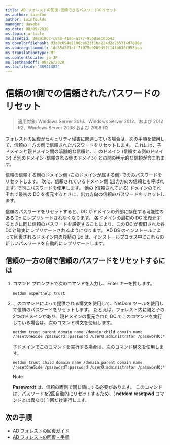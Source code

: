 ```yaml
---
title: AD フォレストの回復-信頼できるパスワードのリセット
ms.author: iainfou
author: iainfoulds
manager: daveba
ms.date: 08/09/2018
ms.topic: article
ms.assetid: 398918dc-c8ab-41a6-a377-95681ec0b543
ms.openlocfilehash: d3a0c694e2108ca623f1ba224d2a265314d7800e
ms.sourcegitcommit: 1dc35d221eff7f079d9209d92f14fb630f955bca
ms.translationtype: MT
ms.contentlocale: ja-JP
ms.lasthandoff: 08/26/2020
ms.locfileid: "88941482"
---
```

# <a name="resetting-a-trust-password-on-one-side-of-the-trust"></a>信頼の1側での信頼されたパスワードのリセット

>適用対象: Windows Server 2016、Windows Server 2012、および 2012 R2、Windows Server 2008 および 2008 R2

 フォレストの回復がセキュリティ侵害に関連している場合は、次の手順を使用して、信頼の一方の側で信頼されたパスワードをリセットします。 これには、子ドメインと親ドメイン間の暗黙的な信頼と、このドメイン (信頼する側のドメイン) と別のドメイン (信頼される側のドメイン) との間の明示的な信頼が含まれます。

 信頼の信頼する側のドメイン側 (このドメインが属する側) でのみパスワードをリセットします。 次に、信頼されているドメイン側 (出力方向の信頼とも呼ばれます) で同じパスワードを使用します。 他の (信頼されている) ドメインのそれぞれで最初の DC を復元するときに、出力方向の信頼のパスワードをリセットします。

 信頼のパスワードをリセットすると、DC がドメインの外部に存在する可能性のある Dc にレプリケートされなくなります。 各ドメインの最初の DC を復元するときに同じ信頼のパスワードを設定することにより、この DC が復旧された各 Dc と確実にレプリケートされるようになります。 AD DS のインストールによって回復されるドメイン内の後続の Dc は、インストールプロセス中にこれらの新しいパスワードを自動的にレプリケートします。

## <a name="to-reset-a-trust-password-on-one-side-of-the-trust"></a>信頼の一方の側で信頼のパスワードをリセットするには

1. コマンド プロンプトで次のコマンドを入力し、Enter キーを押します。

   ```
   netdom experthelp trust
   ```

2. このコマンドによって提供される構文を使用して、NetDom ツールを使用して信頼のパスワードをリセットします。
   たとえば、フォレスト内に親と子の2つのドメインがあり、親ドメインの復元された DC でこのコマンドを実行している場合は、次のコマンド構文を使用します。

   ```
   netdom trust parent domain name /domain:child domain name /resetOneSide /passwordT:password /userO:administrator /passwordO:*
   ```

   子ドメインでこのコマンドを実行する場合は、次のコマンド構文を使用します。

   ```
   netdom trust child domain name /domain:parent domain name /resetOneSide /passwordT:password /userO:administrator /passwordO:*
   ```

   > [!NOTE]
   > **Passwordt** は、信頼の両側で同じ値にする必要があります。 このコマンドは、パスワードを2回自動的にリセットするため、( **netdom resetpwd** コマンドとは異なり) 1 回だけ実行します。

## <a name="next-steps"></a>次の手順

- [AD フォレストの回復ガイド](AD-Forest-Recovery-Guide.md)
- [AD フォレストの回復 - 手順](AD-Forest-Recovery-Procedures.md)
